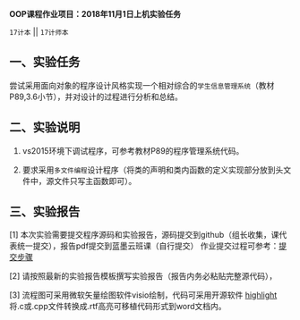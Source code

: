 **OOP课程作业项目：2018年11月1日上机实验任务**

`17计本`  || `17计师本`


## 一、实验任务

尝试采用面向对象的程序设计风格实现一个相对综合的`学生信息管理系统`（教材P89,3.6小节），并对设计的过程进行分析和总结。


## 二、实验说明

1. vs2015环境下调试程序，可参考教材P89的程序管理系统代码。

2. 要求采用`多文件编程`设计程序（将类的声明和类内函数的定义实现部分放到头文件中，源文件只写主函数即可）。





## 三、实验报告

[1] 本次实验需要提交程序源码和实验报告，源码提交到github（组长收集，课代表统一提交），报告pdf提交到蓝墨云班课（自行提交）
   作业提交过程可参考：[提交步骤](https://github.com/tsingke/Homework_Neumann/blob/master/README.md)

[2] 请按照最新的实验报告模板撰写实验报告（报告内务必粘贴完整源代码），

[3] 流程图可采用微软矢量绘图软件visio绘制，代码可采用开源软件 [highlight](http://www.andre-simon.de/) 将.c或.cpp文件转换成.rtf高亮可移植代码形式到word文档内。
